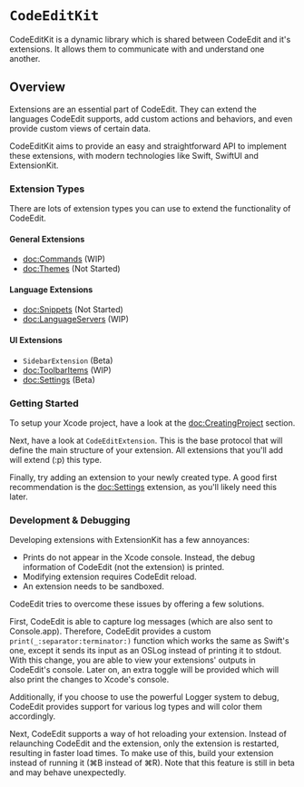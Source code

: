# ``CodeEditKit``

CodeEditKit is a dynamic library which is shared between CodeEdit and it's extensions. It allows them to communicate with and understand one another.

## Overview

Extensions are an essential part of CodeEdit. They can extend the languages CodeEdit supports, add custom actions and behaviors, and even provide custom views of certain data.

CodeEditKit aims to provide an easy and straightforward API to implement these extensions, with modern technologies like Swift, SwiftUI and ExtensionKit.

### Extension Types

There are lots of extension types you can use to extend the functionality of CodeEdit.

#### General Extensions
- <doc:Commands> (WIP)
- <doc:Themes> (Not Started)

#### Language Extensions
- <doc:Snippets> (Not Started)
- <doc:LanguageServers> (WIP)

#### UI Extensions
- ``SidebarExtension`` (Beta)
- <doc:ToolbarItems> (WIP)
- <doc:Settings> (Beta)

### Getting Started
To setup your Xcode project, have a look at the <doc:CreatingProject> section.

Next, have a look at ``CodeEditExtension``. This is the base protocol that will define the main structure of your extension.
All extensions that you'll add will extend (:p) this type.

Finally, try adding an extension to your newly created type. A good first recommendation is the <doc:Settings> extension, as you'll likely need this later.

### Development & Debugging
Developing extensions with ExtensionKit has a few annoyances:
- Prints do not appear in the Xcode console. Instead, the debug information of CodeEdit (not the extension) is printed.
- Modifying extension requires CodeEdit reload.
- An extension needs to be sandboxed.

CodeEdit tries to overcome these issues by offering a few solutions.

First, CodeEdit is able to capture log messages (which are also sent to Console.app). Therefore, CodeEdit provides a custom ``print(_:separator:terminator:)`` function which works the same as Swift's one, except it sends its input as an OSLog instead of printing it to stdout. With this change, you are able to view your extensions' outputs in CodeEdit's console. Later on, an extra toggle will be provided which will also print the changes to Xcode's console.

Additionally, if you choose to use the powerful Logger system to debug, CodeEdit provides support for various log types and will color them accordingly.

Next, CodeEdit supports a way of hot reloading your extension. Instead of relaunching CodeEdit and the extension, only the extension is restarted, resulting in faster load times. To make use of this, build your extension instead of running it (⌘B instead of ⌘R). Note that this feature is still in beta and may behave unexpectedly.
